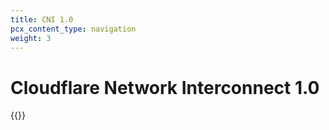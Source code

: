 ```yaml
---
title: CNI 1.0
pcx_content_type: navigation
weight: 3
---
```


# Cloudflare Network Interconnect 1.0

{{<directory-listing>}}
